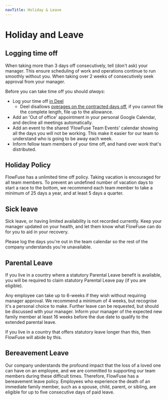 ```yaml
---
navTitle: Holiday & Leave
---
```


# Holiday and Leave

## Logging time off

When taking more than 3 days off consecutively, tell (don't ask) your manager. 
This ensure scheduling of work and operations continue to run smoothly without
you. When taking over 2 weeks of consecutively seek approval from your manager.

Before you can take time off you should _always_:
* Log your time off [in Deel](https://help.letsdeel.com/hc/en-gb/articles/4409044013201-How-do-I-request-time-off-)
  * Deel disallows [overages on the contracted days off](#holiday-policy), if you cannot file the complete length, file up to the allowance.
* Add an 'Out of office' appointment in your personal Google Calendar, and decline
   all meetings automatically.
* Add an event to the shared 'FlowFuse Team Events' calendar showing all the days you will not be working. This make it easier for our team to understand who is going to be away each week.
* Inform fellow team members of your time off, and hand over work that's distributed.

## Holiday Policy

FlowFuse has a unlimited time off policy. Taking vacation is encouraged for all
team members. To prevent an undefined number of vacation days to start a race to
the bottom, we recommend each team member to take a minimum of 25 days a year,
and at least 5 days a quarter.

## Sick leave

Sick leave, or having limited availability is not recorded currently. Keep your
manager updated on your health, and let them know what FlowFuse can do for you
to aid in your recovery.

Please log the days you're out in the team calendar so the rest of the company
understands you're unavailable.

## Parental Leave

If you live in a country where a statutory Parental Leave benefit is available,
you will be required to claim statutory Parental Leave pay (if you are eligible).

Any employee can take up to 6-weeks if they wish without requiring manager
approval. We recommend a minimum of 4 weeks, but recognise it's a personal
choice to make. Further leave can be requested, but should be discussed with
your manager. Inform your manager of the expected new family member at least 16
weeks before the due date to qualify to the extended parental leave.

If you live in a country that offers statutory leave longer than this, then
FlowFuse will abide by this.

## Bereavement Leave

Our company understands the profound impact that the loss of a loved one can
have on an employee, and we are committed to supporting our team members
during these difficult times. Therefore, FlowFuse has a bereavement leave policy.
Employees who experience the death of an immediate family member, such as a spouse,
child, parent, or sibling, are eligible for up to five consecutive days of paid leave.
